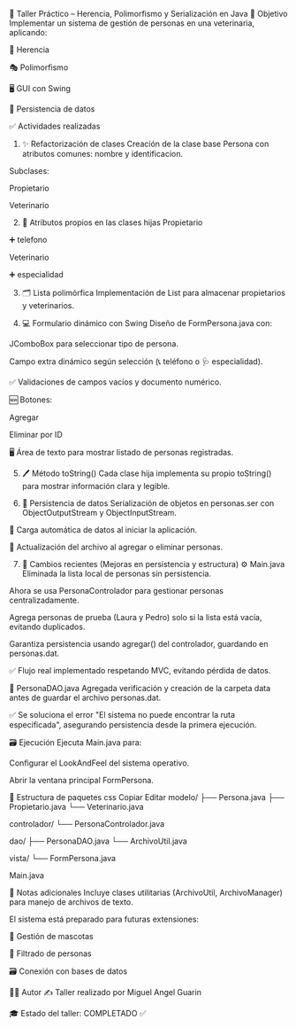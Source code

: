 🐾 Taller Práctico – Herencia, Polimorfismo y Serialización en Java
🎯 Objetivo
Implementar un sistema de gestión de personas en una veterinaria, aplicando:

🧬 Herencia

🎭 Polimorfismo

🖥️ GUI con Swing

💾 Persistencia de datos

✅ Actividades realizadas
1. ✨ Refactorización de clases
   Creación de la clase base Persona con atributos comunes: nombre y identificacion.

Subclases:

Propietario

Veterinario

2. 📝 Atributos propios en las clases hijas
   Propietario

➕ telefono

Veterinario

➕ especialidad

3. 🗂️ Lista polimórfica
   Implementación de List<Persona> para almacenar propietarios y veterinarios.

4. 💻 Formulario dinámico con Swing
   Diseño de FormPersona.java con:

JComboBox para seleccionar tipo de persona.

Campo extra dinámico según selección (📞 teléfono o 🩺 especialidad).

✅ Validaciones de campos vacíos y documento numérico.

🆕 Botones:

Agregar

Eliminar por ID

🖥️ Área de texto para mostrar listado de personas registradas.

5. 🖊️ Método toString()
   Cada clase hija implementa su propio toString() para mostrar información clara y legible.

6. 💾 Persistencia de datos
   Serialización de objetos en personas.ser con ObjectOutputStream y ObjectInputStream.

🔄 Carga automática de datos al iniciar la aplicación.

📝 Actualización del archivo al agregar o eliminar personas.

7. 🔧 Cambios recientes (Mejoras en persistencia y estructura)
   ⚙️ Main.java
   Eliminada la lista local de personas sin persistencia.

Ahora se usa PersonaControlador para gestionar personas centralizadamente.

Agrega personas de prueba (Laura y Pedro) solo si la lista está vacía, evitando duplicados.

Garantiza persistencia usando agregar() del controlador, guardando en personas.dat.

✅ Flujo real implementado respetando MVC, evitando pérdida de datos.

📂 PersonaDAO.java
Agregada verificación y creación de la carpeta data antes de guardar el archivo personas.dat.

✅ Se soluciona el error "El sistema no puede encontrar la ruta especificada", asegurando persistencia desde la primera ejecución.

🗃️ Ejecución
Ejecuta Main.java para:

Configurar el LookAndFeel del sistema operativo.

Abrir la ventana principal FormPersona.

📁 Estructura de paquetes
css
Copiar
Editar
modelo/
├── Persona.java
├── Propietario.java
└── Veterinario.java

controlador/
└── PersonaControlador.java

dao/
├── PersonaDAO.java
└── ArchivoUtil.java

vista/
└── FormPersona.java

Main.java

📝 Notas adicionales
Incluye clases utilitarias (ArchivoUtil, ArchivoManager) para manejo de archivos de texto.

El sistema está preparado para futuras extensiones:

🐶 Gestión de mascotas

🔎 Filtrado de personas

🗃️ Conexión con bases de datos

👨‍💻 Autor
✍️ Taller realizado por Miguel Angel Guarin

🎓 Estado del taller: COMPLETADO ✅
